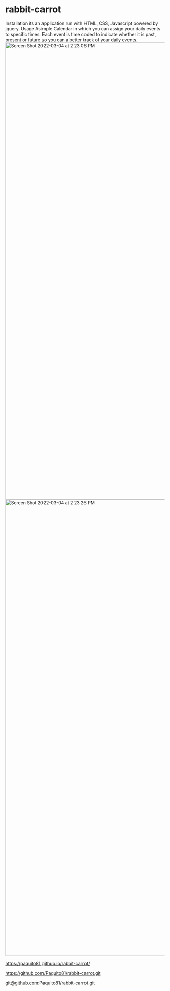 # rabbit-carrot
Installation
its an application run with HTML, CSS, Javascript powered by jquery. 
Usage 
Asimple Calendar in which you can assign your daily events to specific times. Each event is time coded to indicate whether it is past, present or future so you can a better track of your daily events.
<img width="1440" alt="Screen Shot 2022-03-04 at 2 23 06 PM" src="https://user-images.githubusercontent.com/95262020/156843466-bc6edd7d-983c-43e1-845b-02ccf6091a6b.png">
<img width="1440" alt="Screen Shot 2022-03-04 at 2 23 26 PM" src="https://user-images.githubusercontent.com/95262020/156843501-83809878-c797-49a4-a3e0-9187a0f1a647.png">

 https://paquito81.github.io/rabbit-carrot/
 
 https://github.com/Paquito81/rabbit-carrot.git
 
 git@github.com:Paquito81/rabbit-carrot.git
